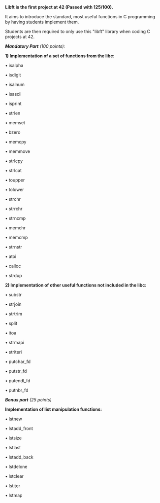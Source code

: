 **Libft is the first project at 42 (Passed with 125/100).**

It aims to introduce the standard, most useful functions in C programming by having students implement them.

Students are then required to only use this "libft" library when coding C projects at 42.


_**Mandatory Part** (100 points):_

**1) Implementation of a set of functions from the libc:**
   
• isalpha

• isdigit

• isalnum

• isascii

• isprint

• strlen

• memset

• bzero

• memcpy

• memmove

• strlcpy

• strlcat

• toupper

• tolower

• strchr

• strrchr

• strncmp

• memchr

• memcmp

• strnstr

• atoi

• calloc

• strdup

**2) Implementation of other useful functions not included in the libc:**

• substr

• strjoin

• strtrim

• split

• itoa

• strmapi

• striteri

• putchar_fd

• putstr_fd

• putendl_fd

• putnbr_fd


_**Bonus part** (25 points)_

**Implementation of list manipulation functions:**

• lstnew

• lstadd_front

• lstsize

• lstlast

• lstadd_back

• lstdelone

• lstclear

• lstiter

• lstmap
